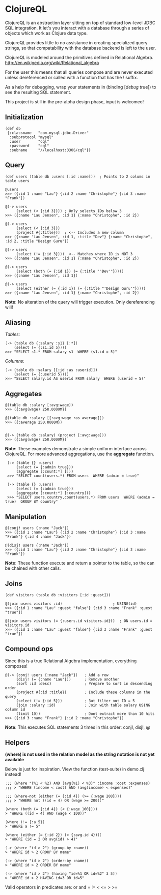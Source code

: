 ClojureQL
=========

ClojureQL is an abstraction layer sitting on top of standard low-level JDBC SQL integration.
It let's you interact with a database through a series of objects which work as Clojure data
type.

ClojureQL provides little to no assistance in creating specialized query strings, so that
compatability with the database backend is left to the user.

ClojureQL is modeled around the primitives defined in Relational Algebra.
http://en.wikipedia.org/wiki/Relational_algebra

For the user this means that all queries compose and are never executed unless dereferenced
or called with a function that has the ! suffix.

As a help for debugging, wrap your statements in (binding [*debug* true]) to see the
resulting SQL statement.

This project is still in the pre-alpha design phase, input is welcomed!

Initialization
--------------

    (def db
     {:classname   "com.mysql.jdbc.Driver"
      :subprotocol "mysql"
      :user        "cql"
      :password    "cql"
      :subname     "//localhost:3306/cql"})

Query
-----

    (def users (table db :users [:id :name]))  ; Points to 2 colums in table users

    @users
    >>> ({:id 1 :name "Lau"} {:id 2 :name "Christophe"} {:id 3 :name "Frank"})

    @(-> users
         (select (< {:id 3}))) ; Only selects IDs below 3
    >>> ({:name "Lau Jensen", :id 1} {:name "Christophe", :id 2})

    @(-> users
         (select (< {:id 3}))
         (project #{:title}))  ; <-- Includes a new column
    >>> ({:name "Lau Jensen", :id 1, :title "Dev"} {:name "Christophe", :id 2, :title "Design Guru"})

    @(-> users
         (select (!= {:id 3})))  <-- Matches where ID is NOT 3
    >>> ({:name "Lau Jensen", :id 1} {:name "Christophe", :id 2})

    @(-> users
         (select (both (= {:id 1}) (= {:title "'Dev'"}))))
    >>> ({:name "Lau Jensen", :id 1})

    @(-> users
         (select (either (= {:id 1}) (= {:title "'Design Guru'"}))))
    >>> ({:name "Lau Jensen", :id 1} {:name "Christophe", :id 2})

**Note:** No alteration of the query will trigger execution. Only dereferencing will!

Aliasing
--------

*Tables:*

    (-> (table db {:salary :s1} [:*])
        (select (= {:s1.id 5})))
    >>> "SELECT s1.* FROM salary s1  WHERE (s1.id = 5)"

*Columns:*

    (-> (table db :salary [[:id :as :userid]])
        (select (= {:userid 5})))
    >>> "SELECT salary.id AS userid FROM salary  WHERE (userid = 5)"

Aggregates
----------

    @(table db :salary [:avg:wage])
    >>> ({:avg(wage) 250.0000M})

    @(table db :salary [[:avg:wage :as average]])
    >>> ({:average 250.0000M})


    @(-> (table db :salary) (project [:avg:wage]))
    >>> ({:avg(wage) 250.0000M})

**Note:** These examples demonstrate a simple uniform interface across ClojureQL. For more advanced
aggregations, use the **aggregate** function.

     (-> (table {} :users)
         (select (= {:admin true}))
         (aggregate [:count:*] []))
     >>> "SELECT count(users.*) FROM users  WHERE (admin = true)"

     (-> (table {} :users)
         (select (= {:admin true}))
         (aggregate [:count:*] [:country]))
     >>> "SELECT users.country,count(users.*) FROM users  WHERE (admin = true)  GROUP BY country"

Manipulation
------------

    @(conj! users {:name "Jack"})
    >>> ({:id 1 :name "Lau"} {:id 2 :name "Christophe"} {:id 3 :name "Frank"} {:id 4 :name "Jack"})

    @(disj! users {:name "Jack"})
    >>> ({:id 1 :name "Lau"} {:id 2 :name "Christophe"} {:id 3 :name "Frank"})

**Note:** These function execute and return a pointer to the table, so the can be chained with other calls.

Joins
------

    (def visitors (table db :visitors [:id :guest]))

    @(join users visitors :id)                       ; USING(id)
    >>> ({:id 1 :name "Lau" :guest "false"} {:id 3 :name "Frank" :guest "true"})

    @(join users visitors (= {:users.id visitors.id}))  ; ON users.id = visitors.id
    >>> ({:id 1 :name "Lau" :guest "false"} {:id 3 :name "Frank" :guest "true"})

Compound ops
------------

Since this is a true Relational Algebra implementation, everything composes!

    @(-> (conj! users {:name "Jack"})   ; Add a row
         (disj! (= {:name "Lau"}))      ; Remove another
         (sort :id :desc)               ; Prepare to sort in descending order
         (project #{:id :title})        ; Include these columns in the query
         (select (!= {:id 5}))          ; But filter out ID = 5
         (join :salary :id)             ; Join with table salary USING column id
         (limit 10))                    ; Dont extract more than 10 hits
    >>> ({:id 3 :name "Frank"} {:id 2 :name "Christophe"})

**Note:** This executes SQL statements 3 times in this order: conj!, disj!, @

Helpers
-------

**(where) is not used in the relation model as the string notation is not yet available**

Below is just for inspiration. View the function (test-suite) in demo.clj instead!

    ;;; (where "(%1 < %2) AND (avg(%1) < %3)" :income :cost :expenses)
    ;;; > "WHERE (income < cost) AND (avg(income) < expenses)"

    ;;; (where-not (either (= {:id 4}) (>= {:wage 200})))
    ;;; > "WHERE not ((id = 4) OR (wage >= 200))"

    (where (both (= {:id 4}) (< {:wage 100})))
    > "WHERE ((id = 4) AND (wage < 100))"

    (where (!= {:a 5})
    > "WHERE a != 5"

    (where (either (= {:id 2}) (> {:avg.id 4})))
    > "WHERE (id = 2 OR avg(id) > 4)"

    (-> (where "id > 2") (group-by :name))
    > "WHERE id > 2 GROUP BY name"

    (-> (where "id > 2") (order-by :name))
    > "WHERE id > 2 ORDER BY name"

    (-> (where "id > 2") (having "id=%1 OR id=%2" 3 5))
    > "WHERE id > 2 HAVING id=3 OR id=5"

Valid operators in predicates are: or  and  =  !=  <  <=  >  >=